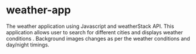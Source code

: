 # weather-app
The weather application using Javascript and weatherStack API. This application allows user to search for different  cities and displays weather conditions . Background images changes as per the weather conditions and day/night timings.
